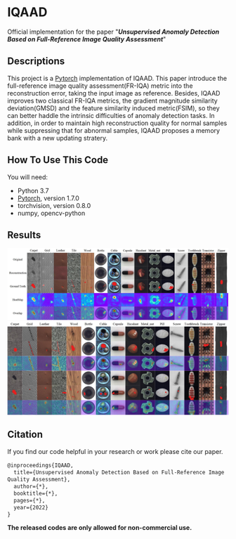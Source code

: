 # IQAAD
Official implementation for the paper "***Unsupervised Anomaly Detection Based on Full-Reference Image Quality Assessment***"

## Descriptions
This project is a [Pytorch](https://pytorch.org/) implementation of IQAAD. This paper introduce the full-reference image quality assessment(FR-IQA) metric into the reconstruction error, taking the input image as reference. Besides, IQAAD improves two classical FR-IQA metrics, the gradient magnitude similarity deviation(GMSD) and the feature similarity induced metric(FSIM), so they can better haddle the intrinsic difficulties of anomaly detection tasks. In addition, in order to maintain high reconstruction quality for normal samples while suppressing that for abnormal samples, IQAAD proposes a memory bank with a new updating stratery.

## How To Use This Code
You will need:
  - Python 3.7
  - [Pytorch](https://pytorch.org/), version 1.7.0
  - torchvision, version 0.8.0
  - numpy, opencv-python

## Results
[![logo](https://github.com/openAIRoom/IQAAD/blob/main/Samples/mvtec.jpg)](https://github.com/openAIRoom/IQAAD/blob/main/Samples/mvtec.jpg) 
[![logo](https://github.com/openAIRoom/IQAAD/blob/main/Samples/mvtec_more.jpg)](https://github.com/openAIRoom/IQAAD/blob/main/Samples/mvtec_more.jpg) 

## Citation
If you find our code helpful in your research or work please cite our paper.
```
@inproceedings{IQAAD,
  title={Unsupervised Anomaly Detection Based on Full-Reference Image Quality Assessment},
  author={*},
  booktitle={*},
  pages={*},    
  year={2022}
}
```

**The released codes are only allowed for non-commercial use.**
